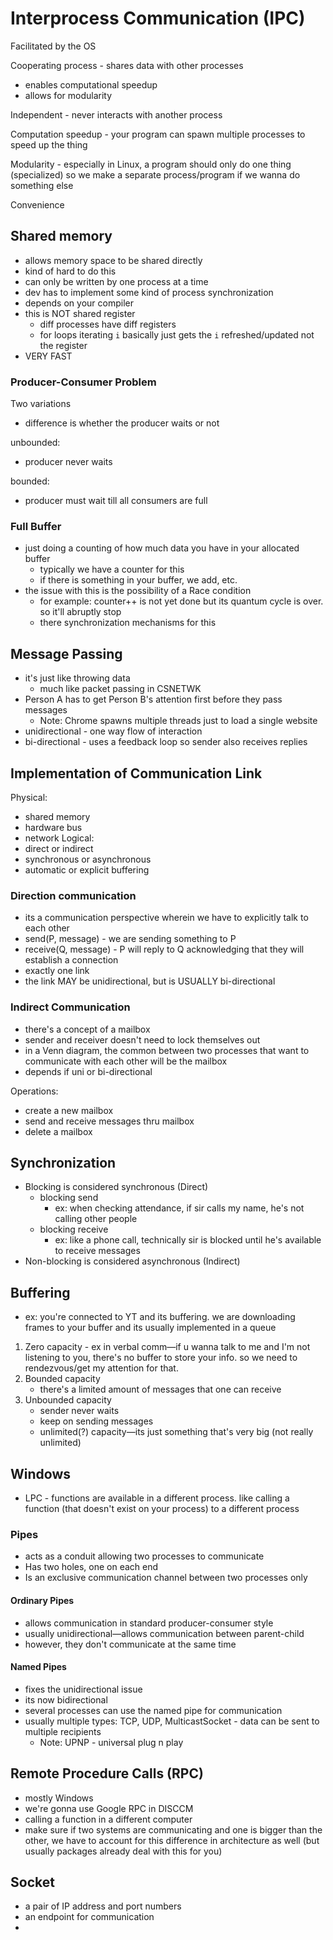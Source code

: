 # Interprocess Communication (IPC) 
Facilitated by the OS

Cooperating process - shares data with other processes
- enables computational speedup
- allows for modularity

Independent - never interacts with another process

Computation speedup - your program can spawn multiple processes to speed up the thing

Modularity - especially in Linux, a program should only do one thing (specialized) so we make a separate process/program if we wanna do something else

Convenience

## Shared memory
- allows memory space to be shared directly
- kind of hard to do this
- can only be written by one process at a time
- dev has to implement some kind of process synchronization
- depends on your compiler
- this is NOT shared register
	- diff processes have diff registers
	- for loops iterating `i` basically just gets the `i` refreshed/updated not the register
- VERY FAST
### Producer-Consumer Problem

Two variations
- difference is whether the producer waits or not

unbounded:
- producer never waits

bounded:
- producer must wait till all consumers are full

### Full Buffer
- just doing a counting of how much data you have in your allocated buffer
	- typically we have a counter for this
	- if there is something in your buffer, we add, etc.
- the issue with this is the possibility of a Race condition
	- for example: counter++ is not yet done but its quantum cycle is over. so it'll abruptly stop
	- there synchronization mechanisms for this

## Message Passing
- it's just like throwing data
	- much like packet passing in CSNETWK
- Person A has to get Person B's attention first before they pass messages
	- Note: Chrome spawns multiple threads just to load a single website
- unidirectional - one way flow of interaction
- bi-directional - uses a feedback loop so sender also receives replies

## Implementation of Communication Link

Physical:
- shared memory
- hardware bus
- network
Logical:
- direct or indirect
- synchronous or asynchronous
- automatic or explicit buffering

### Direction communication
- its a communication perspective wherein we have to explicitly talk to each other
- send(P, message) - we are sending something to P
- receive(Q, message) - P will reply to Q acknowledging that they will establish a connection
- exactly one link
- the link MAY be unidirectional, but is USUALLY bi-directional

### Indirect Communication
- there's a concept of a mailbox
- sender and receiver doesn't need to lock themselves out
- in a Venn diagram, the common between two processes that want to communicate with each other will be the mailbox
- depends if uni or bi-directional

Operations:
- create a new mailbox
- send and receive messages thru mailbox
- delete a mailbox

## Synchronization

- Blocking is considered synchronous (Direct)
	- blocking send 
		- ex: when checking attendance, if sir calls my name, he's not calling other people
	- blocking receive
		- ex: like a phone call, technically sir is blocked until he's available to receive messages
- Non-blocking is considered asynchronous (Indirect)

## Buffering

- ex: you're connected to YT and its buffering. we are downloading frames to your buffer and its usually implemented in a queue

1. Zero capacity - ex in verbal comm—if u wanna talk to me and I'm not listening to you, there's no buffer to store your info. so we need to rendezvous/get my attention for that.
2. Bounded capacity
	- there's a limited amount of messages that one can receive
3. Unbounded capacity
	- sender never waits
	- keep on sending messages
	- unlimited(?) capacity—its just something that's very big (not really unlimited)

## Windows

- LPC - functions are available in a different process. like calling a function (that doesn't exist on your process) to a different process

### Pipes
- acts as a conduit allowing two processes to communicate
- Has two holes, one on each end
- Is an exclusive communication channel between two processes only

#### Ordinary Pipes
- allows communication in standard producer-consumer style
- usually unidirectional—allows communication between parent-child
- however, they don't communicate at the same time 

#### Named Pipes
- fixes the unidirectional issue
- its now bidirectional
- several processes can use the named pipe for communication
- usually multiple types: TCP, UDP, MulticastSocket - data can be sent to multiple recipients
	- Note: UPNP - universal plug n play

## Remote Procedure Calls (RPC)
- mostly Windows
- we're gonna use Google RPC in DISCCM
- calling a function in a different computer
- make sure if two systems are communicating and one is bigger than the other, we have to account for this difference in architecture as well (but usually packages already deal with this for you)

## Socket
- a pair of IP address and port numbers
- an endpoint for communication
- 